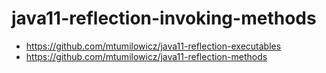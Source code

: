 # java11-reflection-invoking-methods

* https://github.com/mtumilowicz/java11-reflection-executables
* https://github.com/mtumilowicz/java11-reflection-methods
